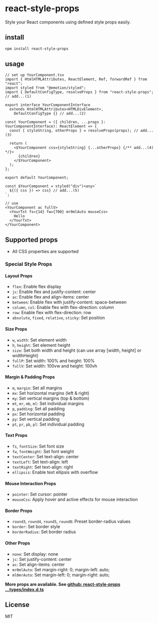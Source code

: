 # react-style-props

Style your React components using defined style props easily.

## install

```bash
npm install react-style-props
```

## usage

```tsx
// set up YourComponent.tsx
import { HtmlHTMLAttributes, ReactElement, Ref, forwardRef } from "react";
import styled from "@emotion/styled";
import { DefaultConfigType, resolveProps } from "react-style-props"; // add...(1)

export interface YourComponentInterface
  extends HtmlHTMLAttributes<HTMLDivElement>,
    DefaultConfigType {} // add...(2)

const YourComponent = ({ children, ...props }: YourComponentInterface): ReactElement => {
  const { styleString, otherProps } = resolveProps(props); // add...(3)

  return (
    <$YourComponent css={styleString} {...otherProps} {/** add...(4) */}>
      {children}
    </$YourComponent>
  );
};

export default YourComponent;

const $YourComponent = styled("div")<any>`
  ${({ css }) => css} // add...(5)
`;
```

```tsx
// use
<YourComponent ac fullV>
  <YourTxt fs={14} fw={700} mr0mlAuto mouseCss>
    Hello
  </YourTxt>
</YourComponent>
```

## Supported props

- All CSS properties are supported

### Special Style Props

#### Layout Props

- `flex`: Enable flex display
- `jc`: Enable flex and justify-content: center
- `ac`: Enable flex and align-items: center
- `between`: Enable flex with justify-content: space-between
- `column`, `col`: Enable flex with flex-direction: column
- `row`: Enable flex with flex-direction: row
- `absolute`, `fixed`, `relative`, `sticky`: Set position

#### Size Props

- `w`, `width`: Set element width
- `h`, `height`: Set element height
- `size`: Set both width and height (can use array [width, height] or widthHeight)
- `fullP`: Set width: 100% and height: 100%
- `fullV`: Set width: 100vw and height: 100vh

#### Margin & Padding Props

- `m`, `margin`: Set all margins
- `mx`: Set horizontal margins (left & right)
- `my`: Set vertical margins (top & bottom)
- `mt`, `mr`, `mb`, `ml`: Set individual margins
- `p`, `padding`: Set all padding
- `px`: Set horizontal padding
- `py`: Set vertical padding
- `pt`, `pr`, `pb`, `pl`: Set individual padding

#### Text Props

- `fs`, `fontSize`: Set font size
- `fw`, `fontWeight`: Set font weight
- `textCenter`: Set text-align: center
- `textLeft`: Set text-align: left
- `textRight`: Set text-align: right
- `ellipsis`: Enable text ellipsis with overflow

#### Mouse Interaction Props

- `pointer`: Set cursor: pointer
- `mouseCss`: Apply hover and active effects for mouse interaction

#### Border Props

- `round3`, `round4`, `round5`, `round8`: Preset border-radius values
- `border`: Set border style
- `borderRadius`: Set border radius

#### Other Props

- `none`: Set display: none
- `jc`: Set justify-content: center
- `ac`: Set align-items: center
- `mr0mlAuto`: Set margin-right: 0; margin-left: auto;
- `ml0mrAuto`: Set margin-left: 0; margin-right: auto;

**More props are available. See [github: react-style-props ...types/index.d.ts](https://github.com/yeonpm/react-style-props/blob/main/src/style/configs/types/index.d.ts)**

## License

MIT
